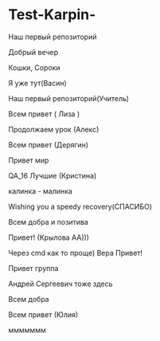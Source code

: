 # Test-Karpin-
Наш первый репозиторий

Добрый вечер 

Кошки, Сороки

Я уже тут(Васин)

Наш первый репозиторий(Учитель)

Всем привет ( Лиза )

Продолжаем урок (Алекс)

Всем привет (Дерягин)

Привет мир

QA_16 Лучшие (Кристина)

калинка - малинка

Wishing you a speedy recovery(СПАСИБО)

Всем добра и позитива

Привет! (Крылова АА)))

Через cmd как то проще)
Вера
Привет!

Привет группа

Андрей Сергеевич тоже здесь

Всем добра

Всем привет (Юлия)

ммммммм
